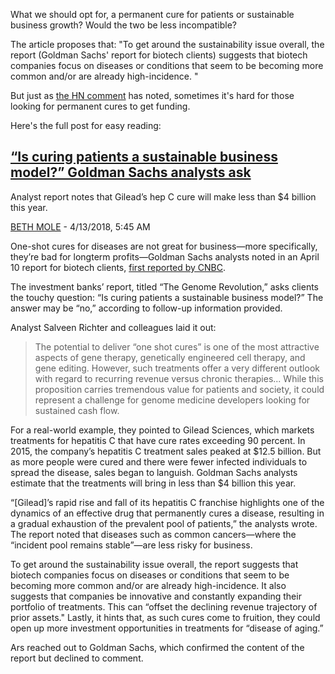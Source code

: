 What we should opt for, a permanent cure for patients or sustainable business growth? Would the two be less incompatible?

The article proposes that: "To get around the sustainability issue overall, the report (Goldman Sachs' report for biotech clients) suggests that biotech companies focus on diseases or conditions that seem to be becoming more common and/or are already high-incidence. "

But just as [the HN comment](https://news.ycombinator.com/item?id=27184116) has noted, sometimes it's hard for those looking for permanent cures to get funding.

Here's the full post for easy reading:

## [“Is curing patients a sustainable business model?” Goldman Sachs analysts ask](https://arstechnica.com/tech-policy/2018/04/curing-disease-not-a-sustainable-business-model-goldman-sachs-analysts-say/)

Analyst report notes that Gilead’s hep C cure will make less than $4 billion this year.

[BETH MOLE](https://arstechnica.com/author/beth/) - 4/13/2018, 5:45 AM

One-shot cures for diseases are not great for business—more specifically, they’re bad for longterm profits—Goldman Sachs analysts noted in an April 10 report for biotech clients, [first reported by CNBC](https://www.cnbc.com/2018/04/11/goldman-asks-is-curing-patients-a-sustainable-business-model.html).

The investment banks’ report, titled “The Genome Revolution,” asks clients the touchy question: “Is curing patients a sustainable business model?” The answer may be “no,” according to follow-up information provided.

Analyst Salveen Richter and colleagues laid it out:

> The potential to deliver “one shot cures” is one of the most attractive aspects of gene therapy, genetically engineered cell therapy, and gene editing. However, such treatments offer a very different outlook with regard to recurring revenue versus chronic therapies... While this proposition carries tremendous value for patients and society, it could represent a challenge for genome medicine developers looking for sustained cash flow.

For a real-world example, they pointed to Gilead Sciences, which markets treatments for hepatitis C that have cure rates exceeding 90 percent. In 2015, the company’s hepatitis C treatment sales peaked at $12.5 billion. But as more people were cured and there were fewer infected individuals to spread the disease, sales began to languish. Goldman Sachs analysts estimate that the treatments will bring in less than $4 billion this year.

“[Gilead]’s rapid rise and fall of its hepatitis C franchise highlights one of the dynamics of an effective drug that permanently cures a disease, resulting in a gradual exhaustion of the prevalent pool of patients,” the analysts wrote. The report noted that diseases such as common cancers—where the “incident pool remains stable”—are less risky for business.

To get around the sustainability issue overall, the report suggests that biotech companies focus on diseases or conditions that seem to be becoming more common and/or are already high-incidence. It also suggests that companies be innovative and constantly expanding their portfolio of treatments. This can “offset the declining revenue trajectory of prior assets." Lastly, it hints that, as such cures come to fruition, they could open up more investment opportunities in treatments for “disease of aging.”

Ars reached out to Goldman Sachs, which confirmed the content of the report but declined to comment.


